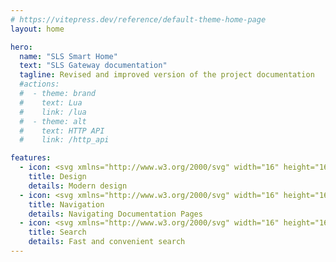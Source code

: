 ```yaml
---
# https://vitepress.dev/reference/default-theme-home-page
layout: home

hero:
  name: "SLS Smart Home"
  text: "SLS Gateway documentation"
  tagline: Revised and improved version of the project documentation
  #actions:
  #  - theme: brand
  #    text: Lua
  #    link: /lua
  #  - theme: alt
  #    text: HTTP API
  #    link: /http_api

features:
  - icon: <svg xmlns="http://www.w3.org/2000/svg" width="16" height="16" fill="currentColor" class="bi bi-box2-heart-fill" viewBox="0 0 16 16">  <path d="M3.75 0a1 1 0 0 0-.8.4L.1 4.2a.5.5 0 0 0-.1.3V15a1 1 0 0 0 1 1h14a1 1 0 0 0 1-1V4.5a.5.5 0 0 0-.1-.3L13.05.4a1 1 0 0 0-.8-.4h-8.5ZM8.5 4h6l.5.667V5H1v-.333L1.5 4h6V1h1v3ZM8 7.993c1.664-1.711 5.825 1.283 0 5.132-5.825-3.85-1.664-6.843 0-5.132Z"/></svg>
    title: Design
    details: Modern design
  - icon: <svg xmlns="http://www.w3.org/2000/svg" width="16" height="16" fill="currentColor" class="bi bi-list-columns-reverse" viewBox="0 0 16 16"><path fill-rule="evenodd" d="M0 .5A.5.5 0 0 1 .5 0h2a.5.5 0 0 1 0 1h-2A.5.5 0 0 1 0 .5Zm4 0a.5.5 0 0 1 .5-.5h10a.5.5 0 0 1 0 1h-10A.5.5 0 0 1 4 .5Zm-4 2A.5.5 0 0 1 .5 2h2a.5.5 0 0 1 0 1h-2a.5.5 0 0 1-.5-.5Zm4 0a.5.5 0 0 1 .5-.5h9a.5.5 0 0 1 0 1h-9a.5.5 0 0 1-.5-.5Zm-4 2A.5.5 0 0 1 .5 4h2a.5.5 0 0 1 0 1h-2a.5.5 0 0 1-.5-.5Zm4 0a.5.5 0 0 1 .5-.5h11a.5.5 0 0 1 0 1h-11a.5.5 0 0 1-.5-.5Zm-4 2A.5.5 0 0 1 .5 6h2a.5.5 0 0 1 0 1h-2a.5.5 0 0 1-.5-.5Zm4 0a.5.5 0 0 1 .5-.5h8a.5.5 0 0 1 0 1h-8a.5.5 0 0 1-.5-.5Zm-4 2A.5.5 0 0 1 .5 8h2a.5.5 0 0 1 0 1h-2a.5.5 0 0 1-.5-.5Zm4 0a.5.5 0 0 1 .5-.5h8a.5.5 0 0 1 0 1h-8a.5.5 0 0 1-.5-.5Zm-4 2a.5.5 0 0 1 .5-.5h2a.5.5 0 0 1 0 1h-2a.5.5 0 0 1-.5-.5Zm4 0a.5.5 0 0 1 .5-.5h10a.5.5 0 0 1 0 1h-10a.5.5 0 0 1-.5-.5Zm-4 2a.5.5 0 0 1 .5-.5h2a.5.5 0 0 1 0 1h-2a.5.5 0 0 1-.5-.5Zm4 0a.5.5 0 0 1 .5-.5h6a.5.5 0 0 1 0 1h-6a.5.5 0 0 1-.5-.5Zm-4 2a.5.5 0 0 1 .5-.5h2a.5.5 0 0 1 0 1h-2a.5.5 0 0 1-.5-.5Zm4 0a.5.5 0 0 1 .5-.5h11a.5.5 0 0 1 0 1h-11a.5.5 0 0 1-.5-.5Z"/></svg>
    title: Navigation
    details: Navigating Documentation Pages
  - icon: <svg xmlns="http://www.w3.org/2000/svg" width="16" height="16" fill="currentColor" class="bi bi-search" viewBox="0 0 16 16"><path d="M11.742 10.344a6.5 6.5 0 1 0-1.397 1.398h-.001c.03.04.062.078.098.115l3.85 3.85a1 1 0 0 0 1.415-1.414l-3.85-3.85a1.007 1.007 0 0 0-.115-.1zM12 6.5a5.5 5.5 0 1 1-11 0 5.5 5.5 0 0 1 11 0z"/></svg>
    title: Search
    details: Fast and convenient search
---
```

